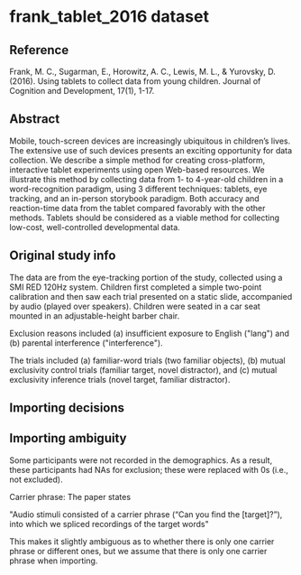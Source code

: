 # frank_tablet_2016 dataset

## Reference
Frank, M. C., Sugarman, E., Horowitz, A. C., Lewis, M. L., & Yurovsky, D. (2016). Using tablets to collect data from young children. Journal of Cognition and Development, 17(1), 1-17.

## Abstract
Mobile, touch-screen devices are increasingly ubiquitous in children’s lives. The extensive use of such devices presents an exciting opportunity for data collection. We describe a simple method for creating cross-platform, interactive tablet experiments using open Web-based resources. We illustrate this method by collecting data from 1- to 4-year-old children in a word-recognition paradigm, using 3 different techniques: tablets, eye tracking, and an in-person storybook paradigm. Both accuracy and reaction-time data from the tablet compared favorably with the other methods. Tablets should be considered as a viable method for collecting low-cost, well-controlled developmental data.

## Original study info
The data are from the eye-tracking portion of the study, collected using a SMI RED 120Hz system. 
Children first completed a simple two-point calibration and then saw each trial presented on a static slide, accompanied by audio (played over speakers). 
Children were seated in a car seat mounted in an adjustable-height barber chair.

Exclusion reasons included (a) insufficient exposure to English ("lang") and (b) parental interference ("interference").

The trials included (a) familiar-word trials (two familiar objects), (b) mutual exclusivity control trials (familiar target, novel distractor), and (c) mutual exclusivity inference trials (novel target, familiar distractor).

## Importing decisions


## Importing ambiguity
Some participants were not recorded in the demographics.
As a result, these participants had NAs for exclusion; these were replaced with 0s (i.e., not excluded).

Carrier phrase: The paper states 

"Audio stimuli consisted of a carrier phrase (“Can you find the [target]?”), into which we
spliced recordings of the target words"

This makes it slightly ambiguous as to whether there is only one carrier phrase or different ones, but we assume that there is only one carrier phrase when importing.
